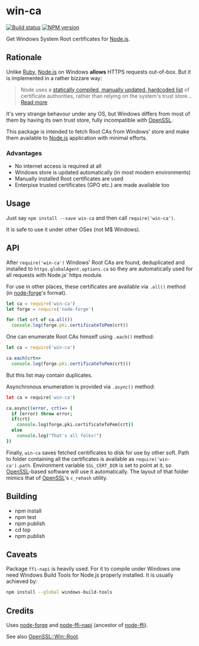 # win-ca

[![Build status](https://ci.appveyor.com/api/projects/status/e6xhpp9d7aml95j2?svg=true)](https://ci.appveyor.com/project/ukoloff/win-ca)
[![NPM version](https://badge.fury.io/js/win-ca.svg)](http://badge.fury.io/js/win-ca)

Get Windows System Root certificates for [Node.js][].

## Rationale

Unlike [Ruby][], [Node.js][] on Windows **allows**
HTTPS requests out-of-box.
But it is implemented in a rather bizzare way:

> Node uses a
> [statically compiled, manually updated, hardcoded list][node.pem]
> of certificate authorities,
> rather than relying on the system's trust store...
> [Read more][node/4175]

It's very strange behavour under any OS,
but Windows differs from most of them
by having its own trust store,
fully incompatible with [OpenSSL].

This package is intended to
fetch Root CAs from Windows' store
and make them available to
[Node.js] application with minimal efforts.

### Advantages

- No internet access is required at all
- Windows store is updated automatically (in most modern environments)
- Manually installed Root certificates are used
- Enterpise trusted certificates (GPO etc.) are made available too

## Usage

Just say `npm install --save win-ca`
and then call `require('win-ca')`.

It is safe to use it under other OSes (not M$ Windows).

## API

After `require('win-ca')` Windows' Root CAs
are found, deduplicated
and installed to `https.globalAgent.options.ca`
so they are automatically used for all
requests with Node.js' https module.

For use in other places, these certificates
are available via `.all()` method
(in [node-forge][]'s format).

```js
let ca = require('win-ca')
let forge = require('node-forge')

for (let crt of ca.all())
  console.log(forge.pki.certificateToPem(crt))
```
One can enumerate Root CAs himself using `.each()` method:

```js
let ca = require('win-ca')

ca.each(crt=>
  console.log(forge.pki.certificateToPem(crt)))
```

But this list may contain duplicates.

Asynchronous enumeration is provided via `.async()` method:

```coffee
let ca = require('win-ca')

ca.async((error, crt)=> {
  if (error) throw error;
  if(crt)
    console.log(forge.pki.certificateToPem(crt))
  else
    console.log("That's all folks!")
})    
```

Finally, `win-ca` saves fetched ceritificates to disk
for use by other soft.
Path to folder containing all the certificates
is available as `require('win-ca').path`.
Environment variable `SSL_CERT_DIR`
is set to point at it,
so [OpenSSL][]-based software will use it automatically.
The layout of that folder mimics
that of [OpenSSL][]'s `c_rehash` utility.

## Building

- npm install
- npm test
- npm publish
- cd top
- npm publish

## Caveats

Package `ffi-napi` is heavily used.
For it to compile under Windows
one need Windows Build Tools for Node.js properly installed.
It is usually achieved by:
```sh
npm install --global windows-build-tools
```

## Credits

Uses [node-forge][]
and [node-ffi-napi][] (ancestor of [node-ffi][]).

See also [OpenSSL::Win::Root][].

[node-ffi]: https://github.com/node-ffi/node-ffi
[node-ffi-napi]: https://github.com/node-ffi-napi/node-ffi-napi
[node-forge]: https://github.com/digitalbazaar/forge
[OpenSSL::Win::Root]: https://github.com/ukoloff/openssl-win-root
[Node.js]: http://nodejs.org/
[Ruby]: https://www.ruby-lang.org/
[node.pem]: https://github.com/nodejs/node/blob/master/src/node_root_certs.h
[node/4175]: https://github.com/nodejs/node/issues/4175
[OpenSSL]: https://www.openssl.org/
